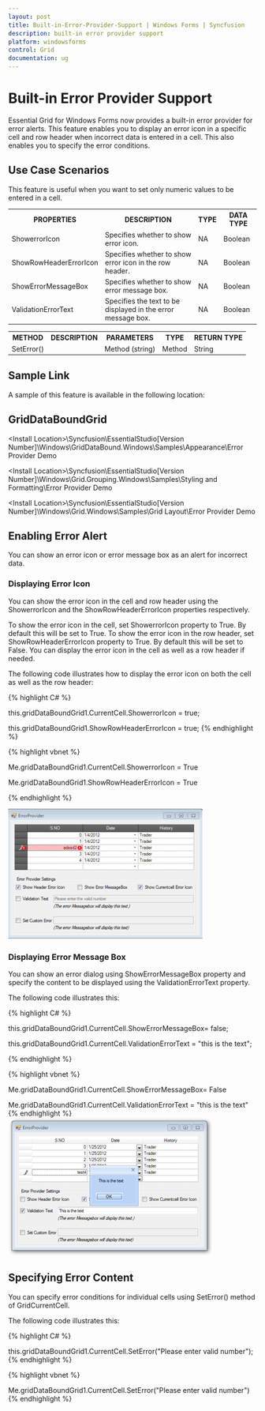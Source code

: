 ```yaml
---
layout: post
title: Built-in-Error-Provider-Support | Windows Forms | Syncfusion
description: built-in error provider support
platform: windowsforms
control: Grid
documentation: ug
---
```


# Built-in Error Provider Support

Essential Grid for Windows Forms now provides a built-in error provider for error alerts. This feature enables you to display an error icon in a specific cell and row header when incorrect data is entered in a cell. This also enables you to specify the error conditions.

## Use Case Scenarios

This feature is useful when you want to set only numeric values to be entered in a cell. 



<table>
<tr>
<th>
PROPERTIES </th><th>
DESCRIPTION </th><th>
TYPE </th><th>
DATA TYPE </th></tr>
<tr>
<td>
ShowerrorIcon</td><td>
Specifies whether to show error icon. </td><td>
NA</td><td>
Boolean </td></tr>
<tr>
<td>
ShowRowHeaderErrorIcon</td><td>
Specifies whether to show error icon in the row header. </td><td>
NA</td><td>
Boolean </td></tr>
<tr>
<td>
ShowErrorMessageBox</td><td>
Specifies whether to show error message box.</td><td>
NA</td><td>
Boolean </td></tr>
<tr>
<td>
ValidationErrorText</td><td>
Specifies the text to be displayed in the error message box. </td><td>
NA</td><td>
Boolean </td></tr>
</table>




<table>
<tr>
<th>
METHOD </th><th>
DESCRIPTION </th><th>
PARAMETERS </th><th>
TYPE </th><th>
RETURN TYPE </th></tr>
<tr>
<td>
SetError()</td><td>
</td><td>
Method (string)</td><td>
Method</td><td>
String </td></tr>
</table>


## Sample Link

A sample of this feature is available in the following location:

## GridDataBoundGrid

&lt;Install Location&gt;\Syncfusion\EssentialStudio\[Version Number]\Windows\GridDataBound.Windows\Samples\Appearance\Error Provider Demo   

&lt;Install Location&gt;\Syncfusion\EssentialStudio\[Version Number]\Windows\Grid.Grouping.Windows\Samples\Styling and Formatting\Error Provider Demo                                                                          

&lt;Install Location&gt;\Syncfusion\EssentialStudio\[Version Number]\Windows\Grid.Windows\Samples\Grid Layout\Error Provider Demo

## Enabling Error Alert

You can show an error icon or error message box as an alert for incorrect data. 

### Displaying Error Icon

You can show the error icon in the cell and row header using the ShowerrorIcon and the ShowRowHeaderErrorIcon properties respectively. 

To show the error icon in the cell, set ShowerrorIcon property to True. By default this will be set to True. To show the error icon in the row header, set ShowRowHeaderErrorIcon property to True. By default this will be set to False. You can display the error icon in the cell as well as a row header if needed. 

The following code illustrates how to display the error icon on both the cell as well as the row header:



{% highlight C# %}


this.gridDataBoundGrid1.CurrentCell.ShowerrorIcon = true;

this.gridDataBoundGrid1.ShowRowHeaderErrorIcon = true; 
{% endhighlight %}



{% highlight vbnet %}



Me.gridDataBoundGrid1.CurrentCell.ShowerrorIcon = True

Me.gridDataBoundGrid1.ShowRowHeaderErrorIcon = True


{% endhighlight %}


![](Built-in-Error-Provider-Support_images/Built-in-Error-Provider-Support_img1.png) 



### Displaying Error Message Box

You can show an error dialog using ShowErrorMessageBox property and specify the content to be displayed using the ValidationErrorText property. 

The following code illustrates this:



{% highlight C# %}

this.gridDataBoundGrid1.CurrentCell.ShowErrorMessageBox= false;



this.gridDataBoundGrid1.CurrentCell.ValidationErrorText = "this is the text";

{% endhighlight %}




{% highlight vbnet %}



Me.gridDataBoundGrid1.CurrentCell.ShowErrorMessageBox= False



Me.gridDataBoundGrid1.CurrentCell.ValidationErrorText = "this is the text"
{% endhighlight %}
 ![](Built-in-Error-Provider-Support_images/Built-in-Error-Provider-Support_img2.png) 


## Specifying Error Content

You can specify error conditions for individual cells using SetError() method of GridCurrentCell. 

The following code illustrates this:



{% highlight C# %}



this.gridDataBoundGrid1.CurrentCell.SetError("Please enter valid number");
{% endhighlight %}




{% highlight vbnet %}



Me.gridDataBoundGrid1.CurrentCell.SetError("Please enter valid number")
{% endhighlight %}


